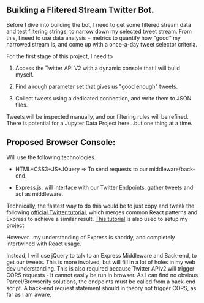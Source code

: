 ## Building a Flitered Stream Twitter Bot.

Before I dive into building the bot, I need to get some filtered stream data and test filtering strings,
to narrow down my selected tweet stream. From this, I need to use data analysis + metrics to quantify
how "good" my narrowed stream is, and come up with a once-a-day tweet selector criteria.

For the first stage of this project, I need to

1) Access the Twitter API V2 with a dynamic console that I will build myself.

2) Find a rough parameter set that gives us "good enough" tweets.

3) Collect tweets using a dedicated connection, and write them to JSON files.

Tweets will be inspected manually, and our filtering rules will be refined.
There is potential for a Jupyter Data Project here...but one thing at a time.


## Proposed Browser Console:

Will use the following technologies.

- HTML+CSS3+JS+JQuery => To send requests to our middleware/back-end.

- Express.js: will interface with our Twitter Endpoints, gather tweets and act as middleware.

Technically, the fastest way to do this would be to just copy and tweak the following [official Twitter tutorial](https://developer.twitter.com/en/docs/tutorials/building-an-app-to-stream-tweets), which merges common React patterns and Express to achieve a similar result. [This tutorial](https://www.tutorialspoint.com/expressjs/index.htm) is also used to setup my project 

However...my understanding of Express is shoddy, and completely intertwined with React usage.

Instead, I will use jQuery to talk to an Express Middleware and Back-end, to get our tweets. This is more involved, but will fill in a lot of holes in my
web dev understanding. This is also required because Twitter APIv2 will trigger CORS requests - it cannot easily be run in browser. As I can find no obvious Parcel/Browserify solutions, the endpoints must be called from a back-end script. A back-end request statement should in theory not trigger CORS, as far as I am aware.
